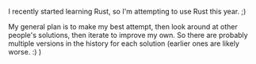 I recently started learning Rust, so I'm attempting to use Rust this year. ;) 

My general plan is to make my best attempt, then look around at other people's solutions, 
then iterate to improve my own. So there are probably multiple versions in the history for 
each solution (earlier ones are likely worse. :) )

